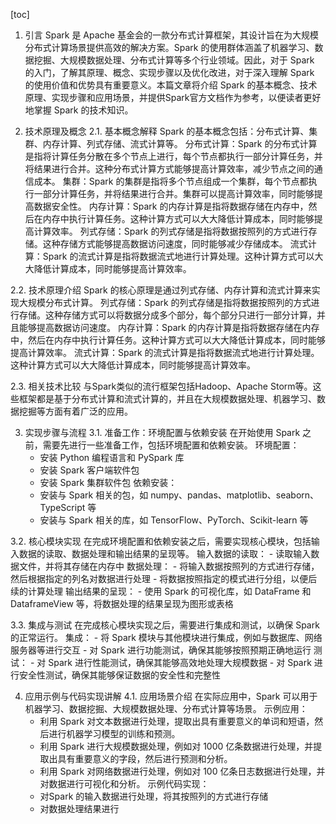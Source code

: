 
[toc]                    
                
                
1. 引言
   Spark 是 Apache 基金会的一款分布式计算框架，其设计旨在为大规模分布式计算场景提供高效的解决方案。Spark 的使用群体涵盖了机器学习、数据挖掘、大规模数据处理、分布式计算等多个行业领域。因此，对于 Spark 的入门，了解其原理、概念、实现步骤以及优化改进，对于深入理解 Spark 的使用价值和优势具有重要意义。本篇文章将介绍 Spark 的基本概念、技术原理、实现步骤和应用场景，并提供Spark官方文档作为参考，以便读者更好地掌握 Spark 的技术知识。

2. 技术原理及概念
   2.1. 基本概念解释
   Spark 的基本概念包括：分布式计算、集群、内存计算、列式存储、流式计算等。
   分布式计算：Spark 的分布式计算是指将计算任务分散在多个节点上进行，每个节点都执行一部分计算任务，并将结果进行合并。这种分布式计算方式能够提高计算效率，减少节点之间的通信成本。
   集群：Spark 的集群是指将多个节点组成一个集群，每个节点都执行一部分计算任务，并将结果进行合并。集群可以提高计算效率，同时能够提高数据安全性。
   内存计算：Spark 的内存计算是指将数据存储在内存中，然后在内存中执行计算任务。这种计算方式可以大大降低计算成本，同时能够提高计算效率。
   列式存储：Spark 的列式存储是指将数据按照列的方式进行存储。这种存储方式能够提高数据访问速度，同时能够减少存储成本。
   流式计算：Spark 的流式计算是指将数据流式地进行计算处理。这种计算方式可以大大降低计算成本，同时能够提高计算效率。

2.2. 技术原理介绍
   Spark 的核心原理是通过列式存储、内存计算和流式计算来实现大规模分布式计算。
   列式存储：Spark 的列式存储是指将数据按照列的方式进行存储。这种存储方式可以将数据分成多个部分，每个部分只进行一部分计算，并且能够提高数据访问速度。
   内存计算：Spark 的内存计算是指将数据存储在内存中，然后在内存中执行计算任务。这种计算方式可以大大降低计算成本，同时能够提高计算效率。
   流式计算：Spark 的流式计算是指将数据流式地进行计算处理。这种计算方式可以大大降低计算成本，同时能够提高计算效率。

2.3. 相关技术比较
   与Spark类似的流行框架包括Hadoop、Apache Storm等。这些框架都是基于分布式计算和流式计算的，并且在大规模数据处理、机器学习、数据挖掘等方面有着广泛的应用。

3. 实现步骤与流程
   3.1. 准备工作：环境配置与依赖安装
   在开始使用 Spark 之前，需要先进行一些准备工作，包括环境配置和依赖安装。
   环境配置：
      - 安装 Python 编程语言和 PySpark 库
      - 安装 Spark 客户端软件包
      - 安装 Spark 集群软件包
   依赖安装：
      - 安装与 Spark 相关的包，如 numpy、pandas、matplotlib、seaborn、TypeScript 等
      - 安装与 Spark 相关的库，如 TensorFlow、PyTorch、Scikit-learn 等

3.2. 核心模块实现
   在完成环境配置和依赖安装之后，需要实现核心模块，包括输入数据的读取、数据处理和输出结果的呈现等。
   输入数据的读取：
      - 读取输入数据文件，并将其存储在内存中
   数据处理：
      - 将输入数据按照列的方式进行存储，然后根据指定的列名对数据进行处理
      - 将数据按照指定的模式进行分组，以便后续的计算处理
   输出结果的呈现：
      - 使用 Spark 的可视化库，如 DataFrame 和 DataframeView 等，将数据处理的结果呈现为图形或表格

3.3. 集成与测试
   在完成核心模块实现之后，需要进行集成和测试，以确保 Spark 的正常运行。
   集成：
      - 将 Spark 模块与其他模块进行集成，例如与数据库、网络服务器等进行交互
      - 对 Spark 进行功能测试，确保其能够按照预期正确地运行
   测试：
      - 对 Spark 进行性能测试，确保其能够高效地处理大规模数据
      - 对 Spark 进行安全性测试，确保其能够保证数据的安全性和完整性

4. 应用示例与代码实现讲解
   4.1. 应用场景介绍
   在实际应用中，Spark 可以用于机器学习、数据挖掘、大规模数据处理、分布式计算等场景。
   示例应用：
      - 利用 Spark 对文本数据进行处理，提取出具有重要意义的单词和短语，然后进行机器学习模型的训练和预测。
      - 利用 Spark 进行大规模数据处理，例如对 1000 亿条数据进行处理，并提取出具有重要意义的字段，然后进行预测和分析。
      - 利用 Spark 对网络数据进行处理，例如对 100 亿条日志数据进行处理，并对数据进行可视化和分析。
   示例代码实现：
      - 对Spark 的输入数据进行处理，将其按照列的方式进行存储
      - 对数据处理结果进行

